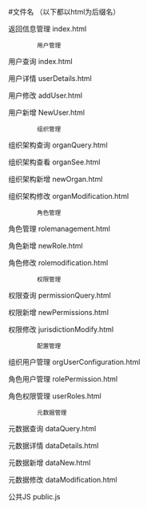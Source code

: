 #文件名
（以下都以html为后缀名）

返回信息管理               index.html

            用户管理
用户查询 	              index.html

用户详情 	              userDetails.html

用户修改                  addUser.html

用户新增                  NewUser.html


            组织管理
组织架构查询               organQuery.html

组织架构查看	              organSee.html

组织架构新增               newOrgan.html

组织架构修改               organModification.html

            角色管理
角色管理	                  rolemanagement.html

角色新增	                  newRole.html

角色修改	                  rolemodification.html

            权限管理
            
权限查询	                  permissionQuery.html

权限新增	                  newPermissions.html

权限修改	                  jurisdictionModify.html

            配置管理
组织用户管理               orgUserConfiguration.html

角色用户管理               rolePermission.html

角色权限管理               userRoles.html


            元数据管理
元数据查询                 dataQuery.html

元数据详情                 dataDetails.html

元数据新增                 dataNew.html

元数据修改                 dataModification.html

公共JS
public.js 